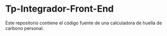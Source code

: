 # Tp-Integrador-Front-End
Este repositorio contiene el código fuente de una calculadora de huella de carbono personal. 
